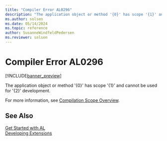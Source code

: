 ```yaml
---
title: "Compiler Error AL0296"
description: "The application object or method '{0}' has scope '{1}' and cannot be used for '{2}' development."
ms.author: solsen
ms.date: 05/14/2024
ms.topic: reference
author: SusanneWindfeldPedersen
ms.reviewer: solsen
---
```

[//]: # (START>DO_NOT_EDIT)
[//]: # (IMPORTANT:Do not edit any of the content between here and the END>DO_NOT_EDIT.)
[//]: # (Any modifications should be made in the .xml files in the ModernDev repo.)
# Compiler Error AL0296

[!INCLUDE[banner_preview](../includes/banner_preview.md)]

The application object or method '{0}' has scope '{1}' and cannot be used for '{2}' development.


[//]: # (IMPORTANT: END>DO_NOT_EDIT)

For more information, see [Compilation Scope Overview](../devenv-compilation-scope-overview.md).

## See Also  
[Get Started with AL](../devenv-get-started.md)  
[Developing Extensions](../devenv-dev-overview.md)  